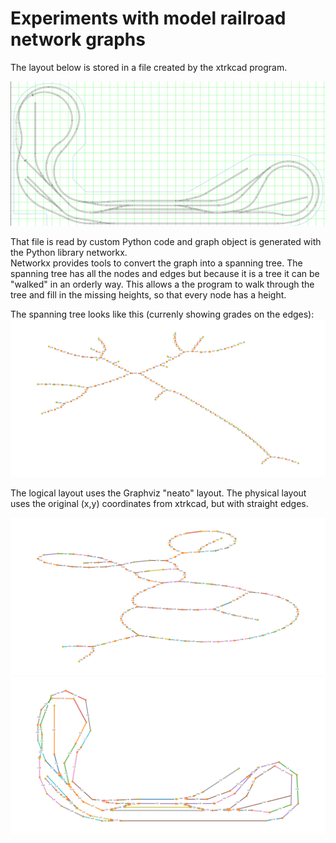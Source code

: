 # Experiments with model railroad network graphs

The layout below is stored in a file created by the xtrkcad program.

![CAD (xtrkcad) source](./xtrkcad_source.png)

That file is read by custom Python code and graph object is generated with the Python library networkx.  
Networkx provides tools to convert the graph into a spanning tree.  The spanning tree has all the nodes and edges but because it is a tree it can be "walked" in an orderly way.  This allows a the program to walk through the tree and fill in the missing heights, so that every node has a height.

The spanning tree looks like this (currenly showing grades on the edges):
![Spanning Tree](./span_tree.png)

The logical layout uses the Graphviz "neato" layout.  The physical layout uses the original (x,y) coordinates from xtrkcad, but with straight edges.

![Logical layout](./logical_layout.png)
![Physical layout](./physical_layout.png)
